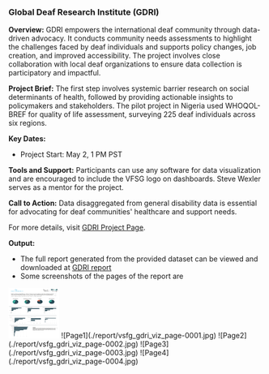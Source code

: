 ### Global Deaf Research Institute (GDRI)

**Overview:**
GDRI empowers the international deaf community through data-driven advocacy. It conducts community needs assessments to highlight the challenges faced by deaf individuals and supports policy changes, job creation, and improved accessibility. The project involves close collaboration with local deaf organizations to ensure data collection is participatory and impactful.

**Project Brief:**
The first step involves systemic barrier research on social determinants of health, followed by providing actionable insights to policymakers and stakeholders. The pilot project in Nigeria used WHOQOL-BREF for quality of life assessment, surveying 225 deaf individuals across six regions.

**Key Dates:**
- Project Start: May 2, 1 PM PST

**Tools and Support:**
Participants can use any software for data visualization and are encouraged to include the VFSG logo on dashboards. Steve Wexler serves as a mentor for the project.

**Call to Action:**
Data disaggregated from general disability data is essential for advocating for deaf communities' healthcare and support needs.

For more details, visit [GDRI Project Page](https://www.vizforsocialgood.com/join-a-project/2024/global-deaf-research-institute).

**Output:**
- The full report generated from the provided dataset can be viewed and downloaded at [GDRI report](./report/vsfg_gdri_viz.pdf)
- Some screenshots of the pages of the report are

<img src="https://github.com/lawansubba/dbt_vsfg_gdri/blob/9bc1787a92b3ad7fcb13b9ad97a57b57dcc8257b/report/vsfg_gdri_viz_page-0001.jpg" width="100" height="100">
![Page1](./report/vsfg_gdri_viz_page-0001.jpg)
![Page2](./report/vsfg_gdri_viz_page-0002.jpg)
![Page3](./report/vsfg_gdri_viz_page-0003.jpg)
![Page4](./report/vsfg_gdri_viz_page-0004.jpg)
